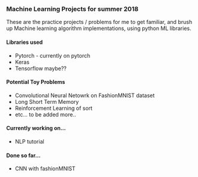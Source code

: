 ### Machine Learning Projects for summer 2018

These are the practice projects / problems for me to get familiar, and brush up 
Machine learning algorithm implementations, using python ML libraries.

#### Libraries used
- Pytorch - currently on pytorch
- Keras
- Tensorflow maybe??

#### Potential Toy Problems
- Convolutional Neural Netowrk on FashionMNIST dataset
- Long Short Term Memory
- Reinforcement Learning of sort
- etc... to be added more..

#### Currently working on...
- NLP tutorial

#### Done so far...
- CNN with fashionMNIST
